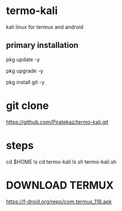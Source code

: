 # termo-kali
kali linux for termux and android 
## primary installation
pkg update -y

pkg upgrade -y

pkg install git -y

# git clone 
https://github.com/Piratekaz/termo-kali.git

# steps
cd $HOME
ls
cd termo-kali
ls
sh termo-kali.sh

# DOWNLOAD TERMUX
https://f-droid.org/repo/com.termux_118.apk
